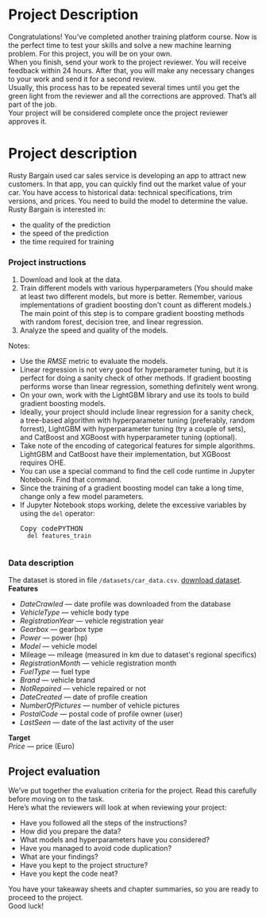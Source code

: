 <div class="markdown markdown_size_normal markdown_type_theory"><h1>Project Description</h1><div class="paragraph">Congratulations! You’ve completed another training platform course. Now is the perfect time to test your skills and solve a new machine learning problem. For this project, you will be on your own.</div><div class="paragraph">When you finish, send your work to the project reviewer. You will receive feedback within 24 hours. After that, you will make any necessary changes to your work and send it for a second review.</div><div class="paragraph">Usually, this process has to be repeated several times until you get the green light from the reviewer and all the corrections are approved. That’s all part of the job.</div><div class="paragraph">Your project will be considered complete once the project reviewer approves it.</div><h1>Project description</h1><div class="paragraph">Rusty Bargain used car sales service is developing an app to attract new customers. In that app, you can quickly find out the market value of your car. You have access to historical data: technical specifications, trim versions, and prices. You need to build the model to determine the value. </div><div class="paragraph">Rusty Bargain is interested in:</div><ul><li>the quality of the prediction</li><li>the speed of the prediction</li><li>the time required for training</li></ul><h3>Project instructions</h3><ol start="1"><li>Download and look at the data.</li><li>Train different models with various hyperparameters (You should make at least two different models, but more is better. Remember, various implementations of gradient boosting don't count as different models.) The main point of this step is to compare gradient boosting methods with random forest, decision tree, and linear regression.</li><li>Analyze the speed and quality of the models.</li></ol><div class="paragraph">Notes:</div><ul><li>Use the <em>RMSE</em> metric to evaluate the models.</li><li>Linear regression is not very good for hyperparameter tuning, but it is perfect for doing a sanity check of other methods. If gradient boosting performs worse than linear regression, something definitely went wrong.</li><li>On your own, work with the LightGBM library and use its tools to build gradient boosting models.</li><li>Ideally, your project should include linear regression for a sanity check, a tree-based algorithm with hyperparameter tuning (preferably, random forrest), LightGBM with hyperparameter tuning (try a couple of sets), and CatBoost and XGBoost with hyperparameter tuning (optional).</li><li>Take note of the encoding of categorical features for simple algorithms. LightGBM and CatBoost have their implementation, but XGBoost requires OHE.</li><li>You can use a special command to find the cell code runtime in Jupyter Notebook. Find that command.</li><li>Since the training of a gradient boosting model can take a long time, change only a few model parameters.</li><li><div class="paragraph">If Jupyter Notebook stops working, delete the excessive variables by using the <code class="code-inline code-inline_theme_light">del</code> operator:</div><pre class="python code-block code-block_theme_light"><div class="code-block__tools"><span class="code-block__clipboard">Copy code</span><span class="code-block__lang">PYTHON</span></div><code class="code-block__code python hljs">  <span class="hljs-keyword">del</span> features_train
  </code></pre></li></ul><h3>Data description</h3><div class="paragraph">The dataset is stored in file <code class="code-inline code-inline_theme_light">/datasets/car_data.csv</code>. <a href="https://code.s3.yandex.net/datasets/car_data.csv" target="_blank">download dataset</a>.</div><div class="paragraph"><strong>Features</strong></div><ul><li><em>DateCrawled</em> — date profile was downloaded from the database</li><li><em>VehicleType</em> — vehicle body type</li><li><em>RegistrationYear</em> — vehicle registration year</li><li><em>Gearbox</em> — gearbox type</li><li><em>Power</em> — power (hp)</li><li><em>Model</em> — vehicle model</li><li>Mileage — mileage (measured in km due to dataset's regional specifics)</li><li><em>RegistrationMonth</em> — vehicle registration month</li><li><em>FuelType</em> — fuel type</li><li><em>Brand</em> — vehicle brand</li><li><em>NotRepaired</em> — vehicle repaired or not</li><li><em>DateCreated</em> — date of profile creation</li><li><em>NumberOfPictures</em> — number of vehicle pictures</li><li><em>PostalCode</em> —  postal code of profile owner (user)</li><li><em>LastSeen</em> — date of the last activity of the user</li></ul><div class="paragraph"><strong>Target</strong></div><div class="paragraph"><em>Price</em> — price (Euro)</div><h2>Project evaluation</h2><div class="paragraph">We’ve put together the evaluation criteria for the project. Read this carefully before moving on to the task.</div><div class="paragraph">Here’s what the reviewers will look at when reviewing your project:</div><ul><li>Have you followed all the steps of the instructions?</li><li>How did you prepare the data?</li><li>What models and hyperparameters have you considered?</li><li>Have you managed to avoid code duplication?</li><li>What are your findings?</li><li>Have you kept to the project structure?</li><li>Have you kept the code neat?</li></ul><div class="paragraph">You have your takeaway sheets and chapter summaries, so you are ready to proceed to the project.</div><div class="paragraph">Good luck!</div></div>